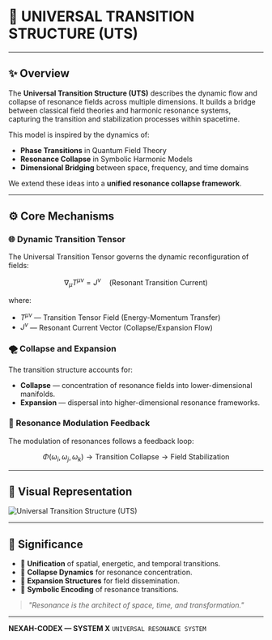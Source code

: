 # 🌌 UNIVERSAL TRANSITION STRUCTURE (UTS)

---

## ✨ Overview

The **Universal Transition Structure (UTS)** describes the dynamic flow and collapse of resonance fields across multiple dimensions. It builds a bridge between classical field theories and harmonic resonance systems, capturing the transition and stabilization processes within spacetime.

This model is inspired by the dynamics of:

* **Phase Transitions** in Quantum Field Theory
* **Resonance Collapse** in Symbolic Harmonic Models
* **Dimensional Bridging** between space, frequency, and time domains

We extend these ideas into a **unified resonance collapse framework**.

---

## ⚙️ Core Mechanisms

### 🌐 Dynamic Transition Tensor

The Universal Transition Tensor governs the dynamic reconfiguration of fields:

$$
\nabla_{\mu} T^{\mu \nu} = J^{\nu} \quad \text{(Resonant Transition Current)}
$$

where:

* $T^{\mu \nu}$ — Transition Tensor Field (Energy-Momentum Transfer)
* $J^{\nu}$ — Resonant Current Vector (Collapse/Expansion Flow)

### 🌪️ Collapse and Expansion

The transition structure accounts for:

* **Collapse** — concentration of resonance fields into lower-dimensional manifolds.
* **Expansion** — dispersal into higher-dimensional resonance frameworks.

### 🔄 Resonance Modulation Feedback

The modulation of resonances follows a feedback loop:

$$
\Phi(\omega_i, \omega_j, \omega_k) \rightarrow \text{Transition Collapse} \rightarrow \text{Field Stabilization}
$$

---

## 📘 Visual Representation

![Universal Transition Structure (UTS)](./visuals/Universal_Transition_Structure_UTS.png)

---

## 🔑 Significance

* 🌟 **Unification** of spatial, energetic, and temporal transitions.
* 🌟 **Collapse Dynamics** for resonance concentration.
* 🌟 **Expansion Structures** for field dissemination.
* 🌟 **Symbolic Encoding** of resonance transitions.

> *"Resonance is the architect of space, time, and transformation."*

---

**NEXAH-CODEX — SYSTEM X**
`UNIVERSAL RESONANCE SYSTEM`
